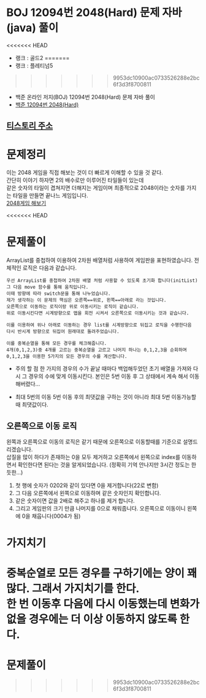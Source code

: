 # BOJ 12094번 2048(Hard) 문제 자바(java)  풀이
<<<<<<< HEAD
- 랭크 : 골드2
=======
- 랭크 : 플레티넘5
>>>>>>> 9953dc10900ac0733526288e2bc6f3d3f8700811
- 백준 온라인 저지(BOJ) 12094번 2048(Hard) 문제 자바 풀이
- [백준 12094번 2048(Hard)](https://www.acmicpc.net/problem/12094)

## [티스토리 주소](https://hoho325.tistory.com/)

# 문제정리
이는 2048 게임을 직접 해보는 것이 더 빠르게 이해할 수 있을 것 같다.  
간단히 이야기 하자면 2의 배수로만 이루어진 타일들이 있는데  
같은 숫자의 타일이 겹쳐지면 더해지는 게임이며 최종적으로 2048이라는 숫자를 가지는 타일을 만들면 끝나느 게임입니다.  
[2048게임 해보기](https://play2048.co/)

<<<<<<< HEAD
# 문제풀이
ArrayList를 중첩하여 이용하여 2차원 배열처럼 사용하여 게임판을 표현하였습니다.
전체적인 로직은 다음과 같습니다.
```
우선 ArrayList를 중첩하여 2차원 배열 처럼 사용할 수 있도록 초기화 합니다(initList)
그 다음 move 함수를 통해 움직입니다.
이때 방향에 따라 switch문을 통해 나누었습니다.
제가 생각하는 이 문제의 핵심은 오른쪽==위로, 왼쪽==아래로 라는 것입니다.
오른쪽으로 이동하는 로직이랑 위로 이동시키는 로직이 같습니다.
위로 이동시킨다면 시계방향으로 맵을 회전 시켜서 오른쪽으로 이동시키는 것과 같습니다.
  
이를 이용하여 위나 아래로 이동하는 경우 list를 시계방향으로 뒤집고 로직을 수행한다음
다시 반시계 방향으로 뒤집어 원래대로 돌려주었습니다.

이를 중복순열을 통해 모든 경우를 체크해줍니다.
4개(0,1,2,3)중 4개를 고르는 중복순열을 고르고 나머지 하나는 0,1,2,3을 순회하며
0,1,2,3을 이용한 5가지의 모든 경우의 수를 계산합니다.
```

* 주의 할 점
한 가지의 경우의 수가 끝날 때마다 백업해두었던 초기 배열을 가져와 다시 그 경우의 수에 맞게 이동시킨다. 본인은 5번 이동 후 그 상태에서 계속 해서 이동해버렸다...

* 최대 5번의 이동
5번 이동 후의 최댓값을 구하는 것이 아니라 최대 5번 이동가능할때 최댓값이다.

## 오른쪽으로 이동 로직
왼쪽과 오른쪽으로 이동의 로직은 같기 때문에 오른쪽으로 이동할때를 기준으로 설명드리겠습니다.  
삽질을 많이 하다가 존재하는 0을 모두 제거하고 오른쪽에서 왼쪽으로 index를 이동하면서 확인한다면 된다는 것을 알게되었습니다. (정확히 기억 안나지만 3시간 정도는 한듯한...)  
1. 첫 행에 숫자가 0202와 같이 있다면 0을 제거합니다(22로 변함)
2. 그 다음 오른쪽에서 왼쪽으로 이동하며 같은 숫자인지 확인합니다.
3. 같은 숫자이면 값을 2배로 해주고 하나를 제거 합니다.
4. 그리고 게임판의 크기 만큼 나머지를 0으로 채워줍니다. 오른쪽으로 이동이니 왼쪽에 0을 채웁니다(0004가 됨)

# 가지치기
중복순열로 모든 경우를 구하기에는 양이 꽤 많다. 그래서 가지치기를 한다.  
한 번 이동후 다음에 다시 이동했는데 변화가 없을 경우에는 더 이상 이동하지 않도록 한다.
=======
# 문제풀이
>>>>>>> 9953dc10900ac0733526288e2bc6f3d3f8700811
